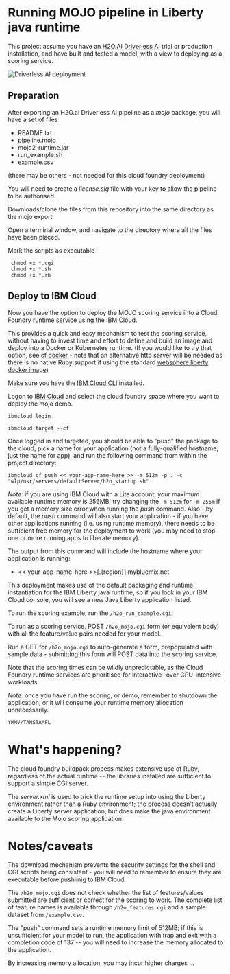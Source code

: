 # Running MOJO pipeline in Liberty java runtime
This project assume you have an [H2O.AI Driverless AI](https://www.h2o.ai/products/h2o-driverless-ai/) trial or production installation, and have built and tested a model, with a view to deploying as a scoring service.

![Driverless AI deployment](https://www.h2o.ai/wp-content/uploads/2019/06/DAI-Architecture.png)

## Preparation
After exporting an H2O.ai Driverless AI pipeline as a _mojo_ package, you will have a set of files
+ README.txt
+ pipeline.mojo
+ mojo2-runtime.jar
+ run_example.sh
+ example.csv

(there may be others - not needed for this cloud foundry deployment)

You will need to create a _license.sig_ file with your key to allow the pipeline to be authorised.

Downloads/clone the files from this repository into the same directory as the mojo export.

Open a terminal window, and navigate to the directory where all the files have been placed.

Mark the scripts as executable
```
 chmod +x *.cgi
 chmod +x *.sh
 chmod +x *.rb
```

## Deploy to IBM Cloud

Now you have the option to deploy the MOJO scoring service into a Cloud Foundry runtime service using the IBM Cloud.

This provides a quick and easy mechanism to test the scoring service, without having to invest time and effort to define and build an image and deploy into a Docker or Kubernetes runtime. (If you would like to try that option, see [cf docker](/docker/README.md) - note that an alternative http server will be needed as there is no native Ruby support if using the standard [websphere liberty docker image](https://hub.docker.com/_/websphere-liberty/))


Make sure you have the [IBM Cloud CLI](https://cloud.ibm.com/docs/cli?topic=cloud-cli-getting-started) installed.

Logon to [IBM Cloud](https://cloud.ibm.com) and select the cloud foundry space where you want to deploy the mojo demo.
```
ibmcloud login

ibmcloud target --cf
```

Once logged in and targeted, you should be able to "push" the package to the cloud; pick a name for your application (not a fully-qualified hostname, just the name for app), and run the following command from within the project directory:
```
ibmcloud cf push << your-app-name-here >> -m 512m -p . -c "wlp/usr/servers/defaultServer/h2o_startup.sh"
```
*Note:* if you are using IBM Cloud with a Lite account, your maximum available runtime memory is 256MB; try changing the `-m 512m` for `-m 256m` if you get a memory size error when running the _push_ command. Also - by default, the _push_ command will also start your application - if you have other applications running (i.e.  using runtime memory), there needs to be sufficient free memory for the deployment to work (you may need to stop one or more running apps to liberate memory).

The output from this command will include the hostname where your application is running:

+ << your-app-name-here >>[.{region}].mybluemix.net

This deployment makes use of the default packaging and runtime instantiation for the IBM Liberty java runtime, so if you look in your IBM Cloud console, you will see a new Java Liberty application listed.

To run the scoring example, run the `/h2o_run_example.cgi`.

To run as a scoring service, POST `/h2o_mojo.cgi` form (or equivalent body) with all the feature/value pairs needed for your model.

Run a GET for `/h2o_mojo.cgi` to auto-generate a form, prepopulated with sample data - submitting this form will POST data into the scoring service.

Note that the scoring times can be wildly unpredictable, as the Cloud Foundry runtime services are prioritised for interactive- over CPU-intensive workloads.

*Note:* once you have run the scoring, or demo, remember to shutdown the application, or it will consume your runtime memory allocation unnecessarily.

`YMMV/TANSTAAFL`

# What's happening?

The cloud foundry buildpack process makes extensive use of Ruby, regardless of the actual runtime -- the libraries installed are sufficient to support a simple CGI server.

The _server.xml_ is used to trick the runtime setup into using the Liberty environment rather than a Ruby environment; the process doesn't actually create a Liberty server application, but does make the java environment available to the Mojo scoring application.

# Notes/caveats
The download mechanism prevents the security settings for the shell and CGI scripts being consistent - you will need to remember to ensure they are executable before pushiinig to IBM Cloud.

The `/h2o_mojo.cgi` does not check whether the list of features/values submitted are sufficient or correct for the scoring to work. 
The complete list of feature names is available through `/h2o_features.cgi` and a sample dataset from `/example.csv`.

The "push" command sets a runtime memory limit of 512MB; if this is unsufficient for your model to run, the application with trap and exit with a completion code of 137 -- you will need to increase the memory allocated to the application.

By increasing memory allocation, you may incur higher charges ...
